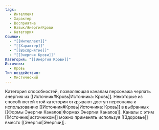 ```yaml
---
tags:
  - Интеллект
  - Характер
  - Восприятие
  - Навык/ЭнергияКрови
  - Категория
Ссылки:
  - "[[Интеллект]]"
  - "[[Характер]]"
  - "[[Восприятие]]"
  - "[[Энергия Крови]]"
Категория: "[[Энергия Крови]]"
Источник:
  - Кровь
Тип воздействия:
  - Мистический
---
```

Категория способностей, позволяющая каналам персонажа черпать энергию из [[Источник#Кровь|Источника: Кровь]]. Некоторые из способностей этой категории открывают доступ персонажа к использованию [[Источник#Кровь|Источника: Кровь]] в выбранных [[Формы Энергии Каналов|Формах Энергии Каналов]]. Каналы с этим [[Источник|источником]] можно применять используя [[Здоровье]] вместо [[Энергия|Энергии]].